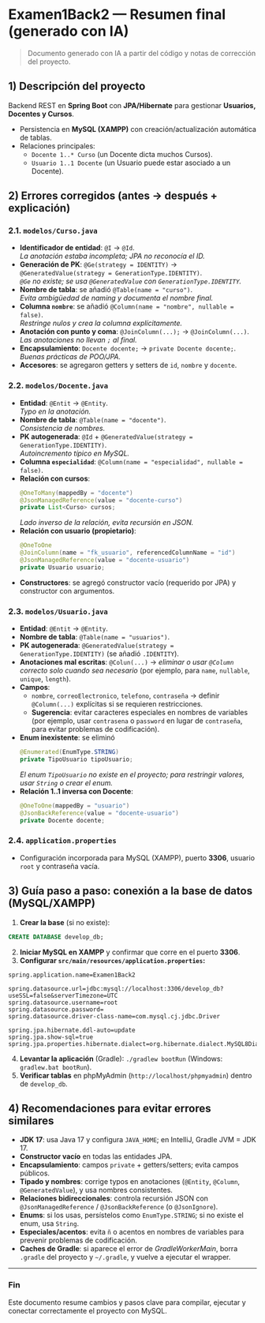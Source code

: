 # Examen1Back2 — Resumen final (generado con IA)

> Documento generado con IA a partir del código y notas de corrección del proyecto.


## 1) Descripción del proyecto
Backend REST en **Spring Boot** con **JPA/Hibernate** para gestionar **Usuarios, Docentes y Cursos**.  
- Persistencia en **MySQL (XAMPP)** con creación/actualización automática de tablas.  
- Relaciones principales:
  - `Docente 1..* Curso` (un Docente dicta muchos Cursos).
  - `Usuario 1..1 Docente` (un Usuario puede estar asociado a un Docente).


## 2) Errores corregidos (antes → después + explicación)

### 2.1. `modelos/Curso.java`
- **Identificador de entidad**: `@I` → `@Id`.  
  *La anotación estaba incompleta; JPA no reconocía el ID.*
- **Generación de PK**: `@Ge(strategy = IDENTITY)` → `@GeneratedValue(strategy = GenerationType.IDENTITY)`.  
  *`@Ge` no existe; se usa `@GeneratedValue` con `GenerationType.IDENTITY`.*
- **Nombre de tabla**: se añadió `@Table(name = "curso")`.  
  *Evita ambigüedad de naming y documenta el nombre final.*
- **Columna `nombre`**: se añadió `@Column(name = "nombre", nullable = false)`.  
  *Restringe nulos y crea la columna explícitamente.*
- **Anotación con punto y coma**: `@JoinColumn(...);` → `@JoinColumn(...)`.  
  *Las anotaciones no llevan `;` al final.*
- **Encapsulamiento**: `Docente docente;` → `private Docente docente;`.  
  *Buenas prácticas de POO/JPA.*
- **Accesores**: se agregaron getters y setters de `id`, `nombre` y `docente`.

### 2.2. `modelos/Docente.java`
- **Entidad**: `@Entit` → `@Entity`.  
  *Typo en la anotación.*
- **Nombre de tabla**: `@Table(name = "docente")`.  
  *Consistencia de nombres.*
- **PK autogenerada**: `@Id` + `@GeneratedValue(strategy = GenerationType.IDENTITY)`.  
  *Autoincremento típico en MySQL.*
- **Columna `especialidad`**: `@Column(name = "especialidad", nullable = false)`.  
- **Relación con cursos**:  
  ```java
  @OneToMany(mappedBy = "docente")
  @JsonManagedReference(value = "docente-curso")
  private List<Curso> cursos;
  ```
  *Lado inverso de la relación, evita recursión en JSON.*
- **Relación con usuario (propietario)**:  
  ```java
  @OneToOne
  @JoinColumn(name = "fk_usuario", referencedColumnName = "id")
  @JsonManagedReference(value = "docente-usuario")
  private Usuario usuario;
  ```
- **Constructores**: se agregó constructor vacío (requerido por JPA) y constructor con argumentos.

### 2.3. `modelos/Usuario.java`
- **Entidad**: `@Entit` → `@Entity`.  
- **Nombre de tabla**: `@Table(name = "usuarios")`.  
- **PK autogenerada**: `@GeneratedValue(strategy = GenerationType.IDENTITY)` (se añadió `.IDENTITY`).  
- **Anotaciones mal escritas**: `@Colun(...)` → *eliminar o usar `@Column` correcto solo cuando sea necesario* (por ejemplo, para `name`, `nullable`, `unique`, `length`).  
- **Campos**:
  - `nombre`, `correoElectronico`, `telefono`, `contraseña` → definir `@Column(...)` explícitas si se requieren restricciones.  
  - **Sugerencia**: evitar caracteres especiales en nombres de variables (por ejemplo, usar `contrasena` o `password` en lugar de `contraseña`, para evitar problemas de codificación).  
- **Enum inexistente**: se eliminó  
  ```java
  @Enumerated(EnumType.STRING) 
  private TipoUsuario tipoUsuario;
  ```
  *El enum `TipoUsuario` no existe en el proyecto; para restringir valores, usar `String` o crear el enum.*
- **Relación 1..1 inversa con Docente**:  
  ```java
  @OneToOne(mappedBy = "usuario")
  @JsonBackReference(value = "docente-usuario")
  private Docente docente;
  ```

### 2.4. `application.properties`
- Configuración incorporada para MySQL (XAMPP), puerto **3306**, usuario `root` y contraseña vacía.


## 3) Guía paso a paso: conexión a la base de datos (MySQL/XAMPP)

1) **Crear la base** (si no existe):  
```sql
CREATE DATABASE develop_db;
```
2) **Iniciar MySQL en XAMPP** y confirmar que corre en el puerto **3306**.  
3) **Configurar `src/main/resources/application.properties`:**
```properties
spring.application.name=Examen1Back2

spring.datasource.url=jdbc:mysql://localhost:3306/develop_db?useSSL=false&serverTimezone=UTC
spring.datasource.username=root
spring.datasource.password=
spring.datasource.driver-class-name=com.mysql.cj.jdbc.Driver

spring.jpa.hibernate.ddl-auto=update
spring.jpa.show-sql=true
spring.jpa.properties.hibernate.dialect=org.hibernate.dialect.MySQL8Dialect
```
4) **Levantar la aplicación** (Gradle): `./gradlew bootRun` (Windows: `gradlew.bat bootRun`).  
5) **Verificar tablas** en phpMyAdmin (`http://localhost/phpmyadmin`) dentro de `develop_db`.


## 4) Recomendaciones para evitar errores similares

- **JDK 17**: usa Java 17 y configura `JAVA_HOME`; en IntelliJ, Gradle JVM = JDK 17.
- **Constructor vacío** en todas las entidades JPA.
- **Encapsulamiento**: campos `private` + getters/setters; evita campos públicos.
- **Tipado y nombres**: corrige typos en anotaciones (`@Entity`, `@Column`, `@GeneratedValue`), y usa nombres consistentes.
- **Relaciones bidireccionales**: controla recursión JSON con `@JsonManagedReference` / `@JsonBackReference` (o `@JsonIgnore`).
- **Enums**: si los usas, persístelos como `EnumType.STRING`; si no existe el enum, usa `String`.
- **Especiales/acentos**: evita `ñ` o acentos en nombres de variables para prevenir problemas de codificación.
- **Caches de Gradle**: si aparece el error de *GradleWorkerMain*, borra `.gradle` del proyecto y `~/.gradle`, y vuelve a ejecutar el wrapper.

---

### Fin
Este documento resume cambios y pasos clave para compilar, ejecutar y conectar correctamente el proyecto con MySQL.
